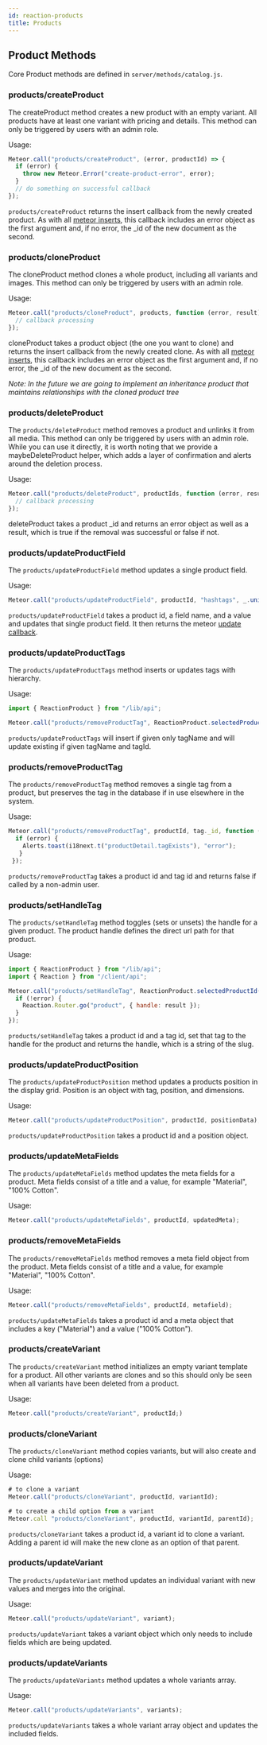 ```yaml
---
id: reaction-products
title: Products
---
```

    
## Product Methods

Core Product methods are defined in `server/methods/catalog.js`.

### products/createProduct

The createProduct method creates a new product with an empty variant. All products have at least one variant with pricing and details. This method can only be triggered by users with an admin role.

Usage:

```js
Meteor.call("products/createProduct", (error, productId) => {
  if (error) {
    throw new Meteor.Error("create-product-error", error);
  }
  // do something on successful callback
});
```

`products/createProduct` returns the insert callback from the newly created product. As with all [meteor inserts](https://docs.meteor.com/#insert), this callback includes an error object as the first argument and, if no error, the \_id of the new document as the second.

### products/cloneProduct

The cloneProduct method clones a whole product, including all variants and images. This method can only be triggered by users with an admin role.

Usage:

```js
Meteor.call("products/cloneProduct", products, function (error, result) {
  // callback processing
});
```

cloneProduct takes a product object (the one you want to clone) and returns the insert callback from the newly created clone. As with all [meteor inserts](https://docs.meteor.com/#insert), this callback includes an error object as the first argument and, if no error, the \_id of the new document as the second.

_Note: In the future we are going to implement an inheritance product that maintains relationships with the cloned product tree_

### products/deleteProduct

The `products/deleteProduct` method removes a product and unlinks it from all media. This method can only be triggered by users with an admin role. While you can use it directly, it is worth noting that we provide a maybeDeleteProduct helper, which adds a layer of confirmation and alerts around the deletion process.

Usage:

```js
Meteor.call("products/deleteProduct", productIds, function (error, result) {
  // callback processing
});
```

deleteProduct takes a product \_id and returns an error object as well as a result, which is true if the removal was successful or false if not.

### products/updateProductField

The `products/updateProductField` method updates a single product field.

Usage:

```js
Meteor.call("products/updateProductField", productId, "hashtags", _.uniq(tagIds));
```

`products/updateProductField` takes a product id, a field name, and a value and updates that single product field. It then returns the meteor [update callback](https://docs.meteor.com/#update).

### products/updateProductTags

The `products/updateProductTags` method inserts or updates tags with hierarchy.

Usage:

```js
import { ReactionProduct } from "/lib/api";

Meteor.call("products/removeProductTag", ReactionProduct.selectedProductId(), this._id);
```

`products/updateProductTags` will insert if given only tagName and will update existing if given tagName and tagId.

### products/removeProductTag

The `products/removeProductTag` method removes a single tag from a product, but preserves the tag in the database if in use elsewhere in the system.

Usage:

```js
Meteor.call("products/removeProductTag", productId, tag._id, function (error) {
  if (error) {
    Alerts.toast(i18next.t("productDetail.tagExists"), "error");
   }
 });
```

`products/removeProductTag` takes a product id and tag id and returns false if called by a non-admin user.

### products/setHandleTag

The `products/setHandleTag` method toggles (sets or unsets) the handle for a given product. The product handle defines the direct url path for that product.

Usage:

```js
import { ReactionProduct } from "/lib/api";
import { Reaction } from "/client/api";

Meteor.call("products/setHandleTag", ReactionProduct.selectedProductId(), this._id, (error, result) => {
  if (!error) {
    Reaction.Router.go("product", { handle: result });
  }
});
```

`products/setHandleTag` takes a product id and a tag id, set that tag to the handle for the product and returns the handle, which is a string of the slug.

### products/updateProductPosition

The `products/updateProductPosition` method updates a products position in the display grid. Position is an object with tag, position, and dimensions.

Usage:

```js
Meteor.call("products/updateProductPosition", productId, positionData);
```

`products/updateProductPosition` takes a product id and a position object.

### products/updateMetaFields

The `products/updateMetaFields` method updates the meta fields for a product. Meta fields consist of a title and a value, for example "Material", "100% Cotton".

Usage:

```js
Meteor.call("products/updateMetaFields", productId, updatedMeta);
```

### products/removeMetaFields

The `products/removeMetaFields` method removes a meta field object from the product. Meta fields consist of a title and a value, for example "Material", "100% Cotton".

Usage:

```js
Meteor.call("products/removeMetaFields", productId, metafield);
```

`products/updateMetaFields` takes a product id and a meta object that includes a key ("Material") and a value ("100% Cotton").

### products/createVariant

The `products/createVariant` method initializes an empty variant template for a product. All other variants are clones and so this should only be seen when all variants have been deleted from a product.

Usage:

```js
Meteor.call("products/createVariant", productId;)
```

### products/cloneVariant

The `products/cloneVariant` method copies variants, but will also create and clone child variants (options)

Usage:

```js
# to clone a variant
Meteor.call("products/cloneVariant", productId, variantId);

# to create a child option from a variant
Meteor.call "products/cloneVariant", productId, variantId, parentId);
```

`products/cloneVariant` takes a product id, a variant id to clone a variant. Adding a parent id will make the new clone as an option of that parent.

### products/updateVariant

The `products/updateVariant` method updates an individual variant with new values and merges into the original.

Usage:

```js
Meteor.call("products/updateVariant", variant);
```

`products/updateVariant` takes a variant object which only needs to include fields which are being updated.

### products/updateVariants

The `products/updateVariants` method updates a whole variants array.

Usage:

```js
Meteor.call("products/updateVariants", variants);
```

`products/updateVariants` takes a whole variant array object and updates the included fields.
